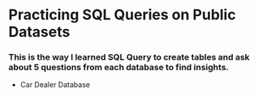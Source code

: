 # Practicing SQL Queries on Public Datasets

### This is the way I learned SQL Query to create tables and ask about 5 questions from each database to find insights.

- Car Dealer Database
